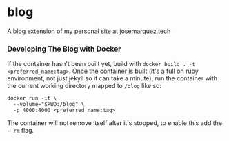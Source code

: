 # blog
A blog extension of my personal site at josemarquez.tech

### Developing The Blog with Docker
If the container hasn't been built yet, build with `docker build . -t <preferred_name:tag>`.
Once the container is built (it's a full on ruby environment, not just jekyll so it can take a 
minute), run the container with the current working directory mapped to `/blog` like so:
```
docker run -it \
  --volume="$PWD:/blog" \ 
  -p 4000:4000 <preferred_name:tag>
```
The container will not remove itself after it's stopped, to enable this add the `--rm` flag.
